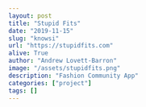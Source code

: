 ```yaml
---
layout: post
title: "Stupid Fits"
date: "2019-11-15"
slug: "knowsi"
url: "https://stupidfits.com"
alive: True
author: "Andrew Lovett-Barron"
image: "/assets/stupidfits.png"
description: "Fashion Community App"
categories: ["project"]
tags: []
---
```


